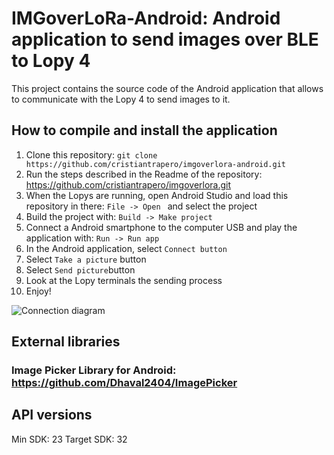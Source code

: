 # IMGoverLoRa-Android: Android application to send images over BLE to Lopy 4

This project contains the source code of the Android application that allows to communicate with the Lopy 4 to send images to it.

## How to compile and install the application

1. Clone this repository: `git clone https://github.com/cristiantrapero/imgoverlora-android.git`
2. Run the steps described in the Readme of the repository: https://github.com/cristiantrapero/imgoverlora.git
3. When the Lopys are running, open Android Studio and load this repository in there: `File -> Open ` and select the project
4. Build the project with: `Build -> Make project`
5. Connect a Android smartphone to the computer USB and play the application with: `Run -> Run app`
6. In the Android application, select `Connect button`
7. Select `Take a picture` button
8. Select `Send picture`button
9. Look at the Lopy terminals the sending process
10. Enjoy!


![Connection diagram](https://i.ibb.co/tLYgXpc/imgoverlora.jpg)

## External libraries
### Image Picker Library for Android: https://github.com/Dhaval2404/ImagePicker


## API versions
Min SDK: 23
Target SDK: 32

